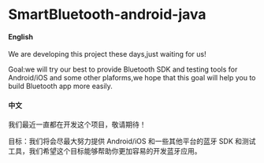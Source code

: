 # SmartBluetooth-android-java

#### English

We are developing this project these days,just waiting for us!

Goal:we will try our best to provide Bluetooth SDK and testing tools for Android/iOS and some other plaforms,we hope that this goal will help you to build Bluetooth app more easily.

#### 中文

我们最近一直都在开发这个项目，敬请期待！

目标：我们将会尽最大努力提供 Android/iOS 和一些其他平台的蓝牙 SDK 和测试工具，我们希望这个目标能够帮助你更加容易的开发蓝牙应用。



